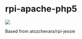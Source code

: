 # rpi-apache-php5
[![](https://images.microbadger.com/badges/image/atozchevara/rpi-apache-php5.svg)](https://microbadger.com/images/atozchevara/rpi-apache-php5 "Get your own image badge on microbadger.com")

Based from atozchevara/rpi-jessie
